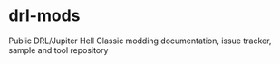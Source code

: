 # drl-mods
Public DRL/Jupiter Hell Classic modding documentation, issue tracker, sample and tool repository

